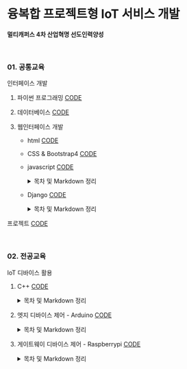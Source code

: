 # 융복합 프로젝트형 IoT 서비스 개발

**멀티캐퍼스 4차 산업혁명 선도인력양성**

<br>

### 01. 공통교육

인터페이스 개발

1.  파이썬 프로그래밍 [CODE](https://github.com/cooluks2/iot/tree/master/01.Interface/01_python)

2.  데이터베이스 [CODE](https://github.com/cooluks2/iot/tree/master/01.Interface/02_mariadb)

3.  웹인터페이스 개발

    -   html [CODE](https://github.com/cooluks2/iot/tree/master/01.Interface/03_webclient/html)

    -   CSS & Bootstrap4 [CODE](https://github.com/cooluks2/iot/tree/master/01.Interface/03_webclient/bt4)

    -   javascript [CODE](https://github.com/cooluks2/iot/tree/master/01.Interface/03_webclient/javascript)

        <details markdown="1">
        <summary>목차 및 Markdown 정리</summary>
        <!--summary 아래 빈칸 공백 두고 내용을 적는공간-->

        [00.자바스크립트.md](https://github.com/cooluks2/iot/blob/master/01.Interface/03_webclient/javascriptMD/00.자바스크립트.md)

        [01.데이터_타입.md](https://github.com/cooluks2/iot/blob/master/01.Interface/03_webclient/javascriptMD/01.데이터_타입.md)

        [02.변수.md](https://github.com/cooluks2/iot/blob/master/01.Interface/03_webclient/javascriptMD/02.변수.md)

        [03.타입_변환.md](https://github.com/cooluks2/iot/blob/master/01.Interface/03_webclient/javascriptMD/03.타입_변환.md)

        [04.기본_연산자.md](https://github.com/cooluks2/iot/blob/master/01.Interface/03_webclient/javascriptMD/04.기본_연산자.md)

        [05.비교_연산자.md](https://github.com/cooluks2/iot/blob/master/01.Interface/03_webclient/javascriptMD/05.비교_연산자.md)

        [06.조건문.md](https://github.com/cooluks2/iot/blob/master/01.Interface/03_webclient/javascriptMD/06.조건문.md)

        [07.반복문.md](https://github.com/cooluks2/iot/blob/master/01.Interface/03_webclient/javascriptMD/07.반복문.md)

        [08.예외처리.md](https://github.com/cooluks2/iot/blob/master/01.Interface/03_webclient/javascriptMD/08.예외처리.md)

        [09.배열.md](https://github.com/cooluks2/iot/blob/master/01.Interface/03_webclient/javascriptMD/09.배열.md)

        [10.함수.md](https://github.com/cooluks2/iot/blob/master/01.Interface/03_webclient/javascriptMD/10.함수.md)

        [11.객체.md](https://github.com/cooluks2/iot/blob/master/01.Interface/03_webclient/javascriptMD/11.객체.md)

        [12.클래스.md](https://github.com/cooluks2/iot/blob/master/01.Interface/03_webclient/javascriptMD/12.클래스.md)

        [13.클래스_ES6.md](https://github.com/cooluks2/iot/blob/master/01.Interface/03_webclient/javascriptMD/13.클래스_ES6.md)

        </details>

    -   Django [CODE](https://github.com/cooluks2/iot/tree/master/01.Interface/04_django)

        <details markdown="1">
        <summary>목차 및 Markdown 정리</summary>
        <!--summary 아래 빈칸 공백 두고 내용을 적는공간-->

        수정 중

        </details>

프로젝트 [CODE](https://github.com/cooluks2/iot/tree/master/01.Interface/Niche-market)

<br>

### 02. 전공교육

IoT 디바이스 활용

1.  C++ [CODE](https://github.com/cooluks2/iot/tree/master/02.device/c%2B%2B)

    <details markdown="1">
    <summary>목차 및 Markdown 정리</summary>
    <!--summary 아래 빈칸 공백 두고 내용을 적는공간-->

    [00.개발환경_구축.md](https://github.com/cooluks2/iot/blob/master/02.device/c%2B%2BMD/00.개발환경_구축.md)

    [01.HelloWorld.md](https://github.com/cooluks2/iot/blob/master/02.device/c%2B%2BMD/01.HelloWorld.md)

    [02.제어_구조와_배열.md](https://github.com/cooluks2/iot/blob/master/02.device/c%2B%2BMD/02.제어_구조와_배열.md)

    [03.함수와_문자열.md](https://github.com/cooluks2/iot/blob/master/02.device/c%2B%2BMD/03.함수와_문자열.md)

    [04.클래스와_객체.md](https://github.com/cooluks2/iot/blob/master/02.device/c%2B%2BMD/04.클래스와_객체.md)

    [05-2.객체와_함수.md](https://github.com/cooluks2/iot/blob/master/02.device/c%2B%2BMD/05-2.객체와_함수.md)

    [05.생성자와_접근제한자.md](https://github.com/cooluks2/iot/blob/master/02.device/c%2B%2BMD/05.생성자와_접근제한자.md)

    [06.객체_배열.md](https://github.com/cooluks2/iot/blob/master/02.device/c%2B%2BMD/06.객체_배열.md)

    [07.포인터와_동적_객체_생성.md](https://github.com/cooluks2/iot/blob/master/02.device/c%2B%2BMD/07.포인터와_동적_객체_생성.md)

    [08.복사생성자와_정적멤버.md](https://github.com/cooluks2/iot/blob/master/02.device/c%2B%2BMD/08.복사생성자와_정적멤버.md)

    [09.상속.md](https://github.com/cooluks2/iot/blob/master/02.device/c%2B%2BMD/09.상속.md)

    </details>

2.  엣지 디바이스 제어 - Arduino [CODE](https://github.com/cooluks2/iot/tree/master/02.device/arduino)

    <details markdown="1">
    <summary>목차 및 Markdown 정리</summary>
    <!--summary 아래 빈칸 공백 두고 내용을 적는공간-->

    -   **디지털, 아날로그 출력**  
        [00-1.개발환경_구축.md](https://github.com/cooluks2/iot/blob/master/02.device/arduinoMD/01.디지털%2C아날로그_출력/00-1.개발환경_구축.md)

        [00.아두이노_소개.md](https://github.com/cooluks2/iot/blob/master/02.device/arduinoMD/01.디지털%2C아날로그_출력/00.아두이노_소개.md)

        [01.LED.md](https://github.com/cooluks2/iot/blob/master/02.device/arduinoMD/01.디지털%2C아날로그_출력/01.LED.md)

        [02.3색_LED.md](https://github.com/cooluks2/iot/blob/master/02.device/arduinoMD/01.디지털%2C아날로그_출력/02.3색_LED.md)

        [03.16x2_LCD.md](https://github.com/cooluks2/iot/blob/master/02.device/arduinoMD/01.디지털%2C아날로그_출력/03.16x2_LCD.md)

        [04.피에조_부저.md](https://github.com/cooluks2/iot/blob/master/02.device/arduinoMD/01.디지털%2C아날로그_출력/04.피에조_부저.md)

    -   **입력-버튼, 센서**  
        [00.버튼.md](https://github.com/cooluks2/iot/blob/master/02.device/arduinoMD/02.입력-버튼%2C센서/00.버튼.md)

        [01.가변저항.md](https://github.com/cooluks2/iot/blob/master/02.device/arduinoMD/02.입력-버튼%2C센서/01.가변저항.md)

        [02.서보모터.md](https://github.com/cooluks2/iot/blob/master/02.device/arduinoMD/02.입력-버튼%2C센서/02.서보모터.md)

        [03.조이스틱.md](https://github.com/cooluks2/iot/blob/master/02.device/arduinoMD/02.입력-버튼%2C센서/03.조이스틱.md)

        [04.조도센터.md](https://github.com/cooluks2/iot/blob/master/02.device/arduinoMD/02.입력-버튼%2C센서/04.조도센터.md)

    -   **디지털 센서**  
        [01.DHT11.md](https://github.com/cooluks2/iot/blob/master/02.device/arduinoMD/03.디지털_센서/01.DHT11.md)

        [02.초음파_센서.md](https://github.com/cooluks2/iot/blob/master/02.device/arduinoMD/03.디지털_센서/02.초음파_센서.md)

    -   **통신**  
        [01.ESP8266_1.AT명령어.md](https://github.com/cooluks2/iot/blob/master/02.device/arduinoMD/04.통신/01.ESP8266_1.AT명령어.md)

        [01.ESP8266_2.라이브러리(WiFiEsp).md](https://github.com/cooluks2/iot/blob/master/02.device/arduinoMD/04.통신/01.ESP8266_2.라이브러리(WiFiEsp).md)

        [02.MQTT.md](https://github.com/cooluks2/iot/blob/master/02.device/arduinoMD/04.통신/02.MQTT.md)

        [03.MQTT-Arduino.md](https://github.com/cooluks2/iot/blob/master/02.device/arduinoMD/04.통신/03.MQTT-Arduino.md)

    -   **37센서**  
        [1.Led_Sensors.md](https://github.com/cooluks2/iot/blob/master/02.device/arduinoMD/05.37센서/1.Led_Sensors.md)

        [2.Digital_Sensors.md](https://github.com/cooluks2/iot/blob/master/02.device/arduinoMD/05.37센서/2.Digital_Sensors.md)

    </details>

3.  게이트웨이 디바이스 제어 - Raspberrypi [CODE](https://github.com/cooluks2/iot/tree/master/02.device/RaspberryPi)

    <details markdown="1">
    <summary>목차 및 Markdown 정리</summary>
    <!--summary 아래 빈칸 공백 두고 내용을 적는공간-->

    [01.1_라즈베리파이_4B_스펙.md](https://github.com/cooluks2/iot/blob/master/02.device/RaspberryPiMD/01.1_라즈베리파이_4B_스펙.md)

    [01.2_라즈베리_파이_시작하기.md](https://github.com/cooluks2/iot/blob/master/02.device/RaspberryPiMD/01.2_라즈베리_파이_시작하기.md)

    [02_라즈베리_파이를_위한_리눅스_기초_배우기.md](https://github.com/cooluks2/iot/blob/master/02.device/RaspberryPiMD/02_라즈베리_파이를_위한_리눅스_기초_배우기.md)

    [03_라즈베리_파이_GPIO_및_센서_활용하기.md](https://github.com/cooluks2/iot/blob/master/02.device/RaspberryPiMD/03_라즈베리_파이_GPIO_및_센서_활용하기.md)

    [04_MCP3008(ADC),_SPI_통신.md](https://github.com/cooluks2/iot/blob/master/02.device/RaspberryPiMD/04_MCP3008(ADC)%2C_SPI_통신.md)

    [05_GPIO-ZERO.md](https://github.com/cooluks2/iot/blob/master/02.device/RaspberryPiMD/05_GPIO-ZERO.md)

    [06_OpenCV01_영상_및_비디오_입출력.md](https://github.com/cooluks2/iot/blob/master/02.device/RaspberryPiMD/06_OpenCV01_영상_및_비디오_입출력.md)

    [07_OpenCV02_간단한_그래픽_처리.md](https://github.com/cooluks2/iot/blob/master/02.device/RaspberryPiMD/07_OpenCV02_간단한_그래픽_처리.md)

    [08_OpenCV03_OpenCV_기본연산.md](https://github.com/cooluks2/iot/blob/master/02.device/RaspberryPiMD/08_OpenCV03_OpenCV_기본연산.md)

    [09_OpenCV04_OpenCV_얼굴_영역_추출.md](https://github.com/cooluks2/iot/blob/master/02.device/RaspberryPiMD/09_OpenCV04_OpenCV_얼굴_영역_추출.md)

    [10_Pi_Camera.md](https://github.com/cooluks2/iot/blob/master/02.device/RaspberryPiMD/10_Pi_Camera.md)

    [11_Python-Pi_Camera.md](https://github.com/cooluks2/iot/blob/master/02.device/RaspberryPiMD/11_Python-Pi_Camera.md)

    </details>